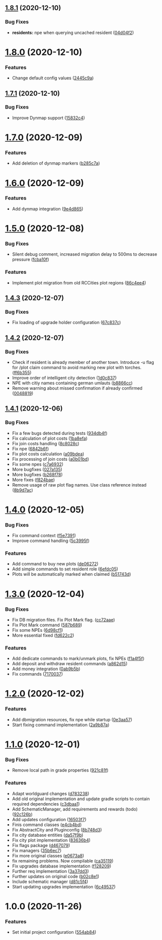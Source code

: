 ## [1.8.1](https://github.com/raidcraft/rccities/compare/v1.8.0...v1.8.1) (2020-12-10)


### Bug Fixes

* **residents:** npe when querying uncached resident ([04d04f2](https://github.com/raidcraft/rccities/commit/04d04f242f61a4695796a46e8d67031066c988ae))

# [1.8.0](https://github.com/raidcraft/rccities/compare/v1.7.1...v1.8.0) (2020-12-10)


### Features

* Change default config values ([2445c9a](https://github.com/raidcraft/rccities/commit/2445c9a3168a0bf1ff6933e58bbc91f8ecd9a5ee))

## [1.7.1](https://github.com/raidcraft/rccities/compare/v1.7.0...v1.7.1) (2020-12-10)


### Bug Fixes

* Improve Dynmap support ([15832c4](https://github.com/raidcraft/rccities/commit/15832c4cfdaf00bc0cf8c6128721edd843256157))

# [1.7.0](https://github.com/raidcraft/rccities/compare/v1.6.0...v1.7.0) (2020-12-09)


### Features

* Add deletion of dynmap markers ([b285c7a](https://github.com/raidcraft/rccities/commit/b285c7a5a99f86e9645625ec197d82819437ac82))

# [1.6.0](https://github.com/raidcraft/rccities/compare/v1.5.0...v1.6.0) (2020-12-09)


### Features

* Add dynmap integration ([9e4d865](https://github.com/raidcraft/rccities/commit/9e4d8651c4aca948304abbbd925c7549d606d9dc))

# [1.5.0](https://github.com/raidcraft/rccities/compare/v1.4.3...v1.5.0) (2020-12-08)


### Bug Fixes

* Silent debug comment, increased migration delay to 500ms to decrease pressure ([fcba10f](https://github.com/raidcraft/rccities/commit/fcba10fd982df27767bdc7a01ed45957b52e457b))


### Features

* Implement plot migration from old RCCities plot regions ([86c4ee4](https://github.com/raidcraft/rccities/commit/86c4ee4de7fc3ece555fec57adaa5d3665043e90))

## [1.4.3](https://github.com/raidcraft/rccities/compare/v1.4.2...v1.4.3) (2020-12-07)


### Bug Fixes

* Fix loading of upgrade holder configuration ([67c837c](https://github.com/raidcraft/rccities/commit/67c837c2ef625d201501a836567487221899e1e8))

## [1.4.2](https://github.com/raidcraft/rccities/compare/v1.4.1...v1.4.2) (2020-12-07)


### Bug Fixes

* Check if resident is already member of another town. Introduce -u flag for /plot claim command to avoid marking new plot with torches. ([ff6b355](https://github.com/raidcraft/rccities/commit/ff6b3550cfb5f09e38db5b70b3257e87eade2f8c))
* Improve order of intelligent city detection ([1d0c837](https://github.com/raidcraft/rccities/commit/1d0c837c747659265b2f1dc821e3424d2e811a59))
* NPE with citiy names containing german umlauts ([b8866cc](https://github.com/raidcraft/rccities/commit/b8866cc079d88a56899f7865dd9cba3b690eddf2))
* Remove warning about missed confirmation if already confirmed ([0048819](https://github.com/raidcraft/rccities/commit/0048819657e11bff921b280629ddff1dba6c8ada))

## [1.4.1](https://github.com/raidcraft/rccities/compare/v1.4.0...v1.4.1) (2020-12-06)


### Bug Fixes

* Fix a few bugs detected during tests ([934db4f](https://github.com/raidcraft/rccities/commit/934db4f814c838dffb79fcf325fd06c43477448f))
* Fix calculation of plot costs ([1ba8efa](https://github.com/raidcraft/rccities/commit/1ba8efa296fb32781440c7828668a663bf060965))
* Fix join costs handling ([8c8028c](https://github.com/raidcraft/rccities/commit/8c8028cfe3c7d79c8843f9487e5df67c67fca657))
* Fix npe ([6842b6f](https://github.com/raidcraft/rccities/commit/6842b6f0bfdcb50c7fc0db7e36318707655c41fe))
* Fix plot costs calculation ([a09bdea](https://github.com/raidcraft/rccities/commit/a09bdea02fefd5d3fe9d5a840fdf5fedb8b99a87))
* Fix processing of join costs ([a0b01bd](https://github.com/raidcraft/rccities/commit/a0b01bdceadd0f973ee708d59b64adc70bd42b87))
* Fix some npes ([c7a6932](https://github.com/raidcraft/rccities/commit/c7a6932145082a3e6d8f3791d531e34a30128e23))
* More bugfixes ([027a135](https://github.com/raidcraft/rccities/commit/027a1354ccd88b990864af75a8814ec226a5aa5b))
* More bugfixes ([b268f78](https://github.com/raidcraft/rccities/commit/b268f78006a70145c2d3f841046624f450ca4128))
* More fixes ([f824bae](https://github.com/raidcraft/rccities/commit/f824bae6cbe845a6f40538ce3ead7322627b50f4))
* Remove usage of raw plot flag names. Use class reference instead ([8b9d7ac](https://github.com/raidcraft/rccities/commit/8b9d7ac34e306350afc461969e6d2e85f64c56ab))

# [1.4.0](https://github.com/raidcraft/rccities/compare/v1.3.0...v1.4.0) (2020-12-05)


### Bug Fixes

* Fix command context ([f5e7391](https://github.com/raidcraft/rccities/commit/f5e73911d3e80b7683a29645aa9bb1109e115ec0))
* Improve command handling ([5c3995f](https://github.com/raidcraft/rccities/commit/5c3995fbdfa81bc67380c798fe2e405c873b400e))


### Features

* Add command to buy new plots ([de06272](https://github.com/raidcraft/rccities/commit/de062725419dab653f6340d911c05e94b5af8e22))
* Add simple commands to set resident role ([6efdc05](https://github.com/raidcraft/rccities/commit/6efdc05f68dea8c7947262d43538a8c82020274a))
* Plots will be automatically marked when claimed ([b51743d](https://github.com/raidcraft/rccities/commit/b51743d2baadb29724d9633407b720f7562731a2))

# [1.3.0](https://github.com/raidcraft/rccities/compare/v1.2.0...v1.3.0) (2020-12-04)


### Bug Fixes

* Fix DB migration files. Fix Plot Mark flag. ([cc72aae](https://github.com/raidcraft/rccities/commit/cc72aae1f211fd04fb14aa73ee02861971feae80))
* Fix Plot Mark command ([587b689](https://github.com/raidcraft/rccities/commit/587b6891afeaf267134b0aeb648e1c4280ff8864))
* Fix some NPEs ([6d98cf1](https://github.com/raidcraft/rccities/commit/6d98cf1ee3a90e4d5ad5b924d6ee18f96500403d))
* More essential fixed ([fd622c2](https://github.com/raidcraft/rccities/commit/fd622c2a2d6275df8accb0f98da99808ef7ec490))


### Features

* Add dedicate commands to mark/unmark plots, fix NPEs ([f1a4f5f](https://github.com/raidcraft/rccities/commit/f1a4f5ffadf47e851959d236a62f699d4b3649ba))
* Add deposit and withdraw resident commands ([a862d15](https://github.com/raidcraft/rccities/commit/a862d151bd95205812fc125a829a925d44d5d539))
* Add money integration ([0ab9b5b](https://github.com/raidcraft/rccities/commit/0ab9b5bb1f882eec6b6888878a74cec4cb1a003d))
* Fix commands ([7170037](https://github.com/raidcraft/rccities/commit/7170037bc1b540fa3f0b1313f16e0195f9fe7e8a))

# [1.2.0](https://github.com/raidcraft/rccities/compare/v1.1.0...v1.2.0) (2020-12-02)


### Features

* Add dbmigration resources, fix npe while startup ([0e3aa57](https://github.com/raidcraft/rccities/commit/0e3aa57858ff673efde5fb98722c9856107c8969))
* Start fixing command implementation ([2a9b87a](https://github.com/raidcraft/rccities/commit/2a9b87a3d81cea0273d396ea4df77e9aeea77969))

# [1.1.0](https://github.com/raidcraft/rccities/compare/v1.0.0...v1.1.0) (2020-12-01)


### Bug Fixes

* Remove local path in grade properties ([921c81f](https://github.com/raidcraft/rccities/commit/921c81ff749b88133ae91ff84084d8cdf17b243f))


### Features

* Adapt worldguard changes ([d783238](https://github.com/raidcraft/rccities/commit/d783238aefef3d1d382b3fbf6dce09d3305ed1a6))
* Add old original implementation and update gradle scripts to contain required dependencies ([c3dbaa1](https://github.com/raidcraft/rccities/commit/c3dbaa18e6d84fde188ff1eece6b3481224b5a05))
* Add SchematicManager, add requirements and rewards (todo) ([92c126b](https://github.com/raidcraft/rccities/commit/92c126bf7cff0c0dac3bb131651f4e21004a1114))
* Add updates configuration ([16503f7](https://github.com/raidcraft/rccities/commit/16503f72bbdd0ae4ae9d12d51be2468082f05a3c))
* Finis command classes ([e4cb4bd](https://github.com/raidcraft/rccities/commit/e4cb4bdf7a2ddec8dfc38a44edd04e0afaee5539))
* Fix AbstractCity and Pluginconfig ([8b748d3](https://github.com/raidcraft/rccities/commit/8b748d3c1d4aaae51de6e8a6288a31e79a7123d9))
* Fix city database entities ([da57f9b](https://github.com/raidcraft/rccities/commit/da57f9b20ed222ff7b040ebc357379b8e9fd7a93))
* Fix city plot implementation ([83636b4](https://github.com/raidcraft/rccities/commit/83636b4e7ee742053ca709a073ee8847680e4ac6))
* Fix flags package ([d467079](https://github.com/raidcraft/rccities/commit/d46707981b75e6205ef60ea08a56b9b6815f13ca))
* Fix managers ([35b6ec7](https://github.com/raidcraft/rccities/commit/35b6ec7bfca951f1c586986e741668444b4a17f8))
* Fix more original classes ([e0673a8](https://github.com/raidcraft/rccities/commit/e0673a8b7b1f2acf5de574bfd213365f629a7927))
* fix remaining problems. Now compilable ([ca35119](https://github.com/raidcraft/rccities/commit/ca35119a6472714b80717ce27211179e6ed4ed7b))
* Fix upgrades database implementation ([f128209](https://github.com/raidcraft/rccities/commit/f128209b19c5e8c090c3fd3fd27dedc45d64be5b))
* Further req implementation ([3a37dd3](https://github.com/raidcraft/rccities/commit/3a37dd3e4fe67f84f750f701dabff1a30c156084))
* Further updates on original code ([b02c8e1](https://github.com/raidcraft/rccities/commit/b02c8e1ed99e1ba2cdad2cfa00238d98d38fe6a6))
* Include schematic manager ([d81c5f4](https://github.com/raidcraft/rccities/commit/d81c5f4224db19f1d64653810ef084296ef384b0))
* Start updating upgrades implementation ([6c49537](https://github.com/raidcraft/rccities/commit/6c49537df58749e0a47997aa18aa3a6060b4df8b))

# 1.0.0 (2020-11-26)


### Features

* Set initial project configuration ([554ab84](https://github.com/raidcraft/rccities/commit/554ab84ae49f5ff492edc024b00842a43fa625bb))
